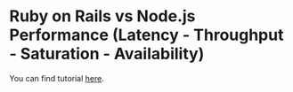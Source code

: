 # Ruby on Rails vs Node.js Performance (Latency - Throughput - Saturation - Availability)

You can find tutorial [here](https://youtu.be/Qp9SOOtgmS4).
